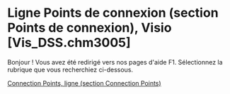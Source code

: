 
# Ligne Points de connexion (section Points de connexion), Visio [Vis_DSS.chm3005]

Bonjour ! Vous avez été redirigé vers nos pages d'aide F1. Sélectionnez la rubrique que vous recherchiez ci-dessous.

[Connection Points, ligne (section Connection Points)](http://msdn.microsoft.com/library/eaac62a5-f516-9b81-587a-8e0e02de59ee%28Office.15%29.aspx)
